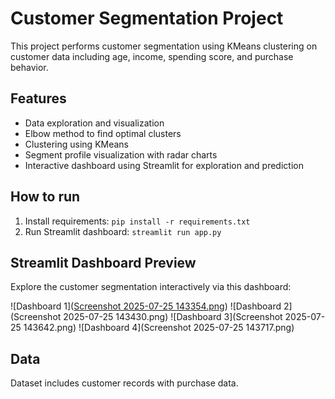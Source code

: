 # Customer Segmentation Project

This project performs customer segmentation using KMeans clustering on customer data including age, income, spending score, and purchase behavior. 

## Features
- Data exploration and visualization
- Elbow method to find optimal clusters
- Clustering using KMeans
- Segment profile visualization with radar charts
- Interactive dashboard using Streamlit for exploration and prediction

## How to run
1. Install requirements: `pip install -r requirements.txt`
2. Run Streamlit dashboard: `streamlit run app.py`

## Streamlit Dashboard Preview

Explore the customer segmentation interactively via this dashboard:



![Dashboard 1]([Screenshot 2025-07-25 143354.png](https://github.com/AnushaJoseph-00/Customer_Segmentation_Project/blob/main/Screenshot%202025-07-25%20143354.png))
![Dashboard 2](Screenshot 2025-07-25 143430.png)
![Dashboard 3](Screenshot 2025-07-25 143642.png)
![Dashboard 4](Screenshot 2025-07-25 143717.png)


## Data
Dataset includes customer records with purchase data.


